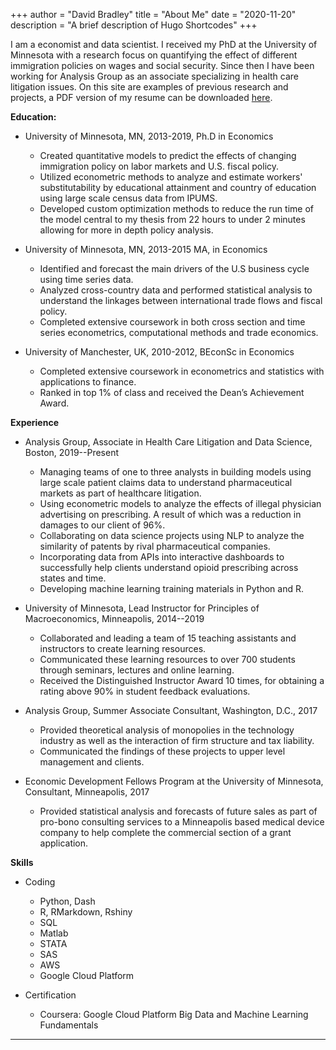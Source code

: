 +++
author = "David Bradley"
title = "About Me"
date = "2020-11-20"
description = "A brief description of Hugo Shortcodes"
+++

I am a economist and data scientist. I received my PhD at the University of Minnesota with a research focus on quantifying the effect of different immigration policies on wages and social security. Since then I have been working for Analysis Group as an associate specializing in health care litigation issues. On this site are examples of previous research and projects, a PDF version of my resume can be downloaded [here](https://www.bradlecon.com/resume/resume_butt.pdf).

**Education:**

- University of Minnesota, MN, 2013-2019, Ph.D in Economics

  - Created quantitative models to predict the effects of changing immigration policy on labor markets and U.S. fiscal policy.
  - Utilized econometric methods to analyze and estimate workers' substitutability by educational attainment and country of education using large scale census data from IPUMS.
  - Developed custom optimization methods to reduce the run time of the model central to my thesis from 22 hours to under 2 minutes allowing for more in depth policy analysis.
  
- University of Minnesota, MN, 2013-2015 MA, in Economics

  - Identified and forecast the main drivers of the U.S business cycle using time series data.
  - Analyzed cross-country data and performed statistical analysis to understand the linkages between international trade flows and fiscal policy.
  - Completed extensive coursework in both cross section and time series econometrics, computational methods and trade economics.
  
- University of Manchester, UK, 2010-2012, BEconSc in Economics

  - Completed extensive coursework in econometrics and statistics with applications to finance.
  - Ranked in top 1\% of class and received the Dean’s Achievement Award.


**Experience**

- Analysis Group, Associate in Health Care Litigation and Data Science, Boston, 2019--Present

  - Managing teams of one to three analysts in building models using large scale patient claims data to understand pharmaceutical markets as part of healthcare litigation.
  - Using econometric models to analyze the effects of illegal physician advertising on prescribing. A result of which was a reduction in damages to our client of 96%.
  - Collaborating on data science projects using NLP to analyze the similarity of patents by rival pharmaceutical companies.
  - Incorporating data from APIs into interactive dashboards to successfully help clients understand opioid prescribing across states and time.
  - Developing machine learning training materials in Python and R.

- University of Minnesota, Lead Instructor for Principles of Macroeconomics, Minneapolis, 2014--2019 

  - Collaborated and leading a team of 15 teaching assistants and instructors to create learning resources. 
  - Communicated these learning resources to over 700 students through seminars, lectures and online learning.
  - Received the Distinguished Instructor Award 10 times, for obtaining a rating above 90\% in student feedback evaluations.

- Analysis Group, Summer Associate Consultant, Washington, D.C., 2017

  - Provided theoretical analysis of monopolies in the technology industry as well as the interaction of firm structure and tax liability.
  - Communicated the findings of these projects to upper level management and clients.

- Economic Development Fellows Program at the University of Minnesota, Consultant, Minneapolis, 2017

  - Provided statistical analysis and forecasts of future sales as part of pro-bono consulting services to a Minneapolis based medical device company to help complete the commercial section of a grant application.
  
**Skills**

- Coding

  - Python, Dash
  - R, RMarkdown, Rshiny
  - SQL
  - Matlab 
  - STATA
  - SAS
  - AWS
  - Google Cloud Platform
  
- Certification
  - Coursera: Google Cloud Platform Big Data and Machine Learning Fundamentals
<!--more-->
---
